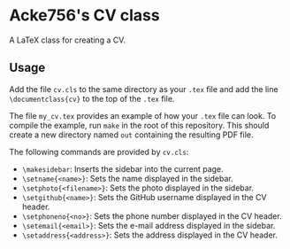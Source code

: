 # Acke756's CV class

A LaTeX class for creating a CV.

## Usage

Add the file `cv.cls` to the same directory as your `.tex` file and add the line
`\documentclass{cv}` to the top of the `.tex` file.

The file `my_cv.tex` provides an example of how your `.tex` file can look. To
compile the example, run `make` in the root of this repository. This should
create a new directory named `out` containing the resulting PDF file.

The following commands are provided by `cv.cls`:
- `\makesidebar`: Inserts the sidebar into the current page.
- `\setname{<name>}`: Sets the name displayed in the sidebar.
- `\setphoto{<filename>}`: Sets the photo displayed in the sidebar.
- `\setgithub{<name>}`: Sets the GitHub username displayed in the CV header.
- `\setphoneno{<no>}`: Sets the phone number displayed in the CV header.
- `\setemail{<email>}`: Sets the e-mail address displayed in the sidebar.
- `\setaddress{<address>}`: Sets the address displayed in the CV header.
